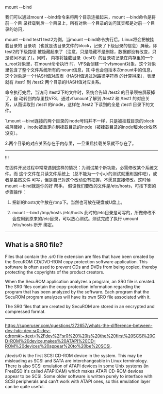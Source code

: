 
mount --bind

我们可以通过mount --bind命令来将两个目录连接起来，mount --bind命令是将前一个目
录挂载到后一个目录上，所有对后一个目录的访问其实都是对前一个目录的访问，


mount --bind test1 test2为例，当mount --bind命令执行后，Linux将会把被挂载目录的
目录项（也就是该目录文件的block，记录了下级目录的信息）屏蔽，即test2的下级路径
被隐藏起来了（注意，只是隐藏不是删除，数据都没有改变，只是访问不到了）。同时，
内核将挂载目录（test1）的目录项记录在内存里的一个s_root对象里，在mount命令执行
时，VFS会创建一个vfsmount对象，这个对象里包含了整个文件系统所有的mount信息，其
中也会包括本次mount中的信息，这个对象是一个HASH值对应表（HASH值通过对路径字符串
的计算得来），表里就有 /test1 到 /test2 两个目录的HASH值对应关系。

命令执行完后，当访问 /test2下的文件时，系统会告知 /test2 的目录项被屏蔽掉了，自
动转到内存里找VFS，通过vfsmount了解到 /test2 和 /test1 的对应关系，从而读取到
/test1 的inode，这样在 /test2 下读到的全是 /test1 目录下的文件。

1.mount --bind连接的两个目录的inode号码并不一样，只是被挂载目录的block被屏蔽掉
，inode被重定向到挂载目录的inode（被挂载目录的inode和block依然没变）。

2.两个目录的对应关系存在于内存里，一旦重启挂载关系就不存在了。

--- 

!!!

在固件开发过程中常常遇到这样的情况：为测试某个新功能，必需修改某个系统文件。而
这个文件在只读文件系统上（总不能为一个小小的测试就重刷固件吧），或者是虽然文件
可写，但是自己对这个改动没有把握，不愿意直接修改。这时候mount --bind就是你的好
帮手。 假设我们要改的文件是/etc/hosts，可按下面的步骤操作： 

1. 把新的hosts文件放在/tmp下。当然也可放在硬盘或U盘上。 

2. mount --bind /tmp/hosts /etc/hosts       此时的/etc目录是可写的，所做修改不
   会应用到原来的/etc目录，可以放心测试。测试完成了执行 umount /etc/hosts 断开
   绑定。 



---

## What is a SR0 file?

Files that contain the .sr0 file extension are files that have been created by
the SecuROM CD/DVD-ROM copy protection software application. This software is
often used to prevent CDs and DVDs from being copied, thereby protecting the
copyrights of the product creators.

When the SecuROM application analyzes a program, an SR0 file is created. The
SR0 files contain the copy-protection information regarding the program that
has been analyzed by the software. Each program that the SecuROM program
analyzes will have its own SRO file associated with it.

The SR0 files that are created by SecuROM are stored in an encrypted and
compressed format.


---

https://superuser.com/questions/272657/whats-the-difference-between-dev-hdc-dev-sr0-dev-cdrom#:~:text=%2Fdev%2Fsr0%20%20is%20the%20first%20SCSI%20CD-ROM%20device,makes%20ATAPI%20CD-ROM%20devices%20appear%20to%20be%20SCSI.

/dev/sr0 is the first SCSI CD-ROM device in the system. This may be misleading
as SCSI and SATA are interchangeable in Linux terminology. There is also SCSI
emulation of ATAPI devices in some Unix systems (in FreeBSD it's called
ATAPICAM) which makes ATAPI CD-ROM devices appear to be SCSI. Some older
software is written purely to interface with SCSI peripherals and can't work
with ATAPI ones, so this emulation layer can be quite useful.
